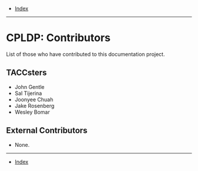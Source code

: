 - [Index](../index.md)

---

# CPLDP: Contributors

List of those who have contributed to this documentation project.

## TACCsters

- John Gentle
- Sal Tijerina
- Joonyee Chuah
- Jake Rosenberg
- Wesley Bomar

## External Contributors

- None.

---

- [Index](../index.md)
